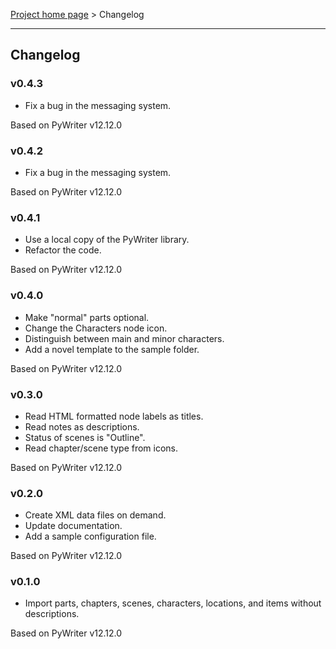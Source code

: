 [Project home page](index) > Changelog

------------------------------------------------------------------------

## Changelog

### v0.4.3

- Fix a bug in the messaging system.

Based on PyWriter v12.12.0

### v0.4.2

- Fix a bug in the messaging system.

Based on PyWriter v12.12.0

### v0.4.1

- Use a local copy of the PyWriter library.
- Refactor the code.

Based on PyWriter v12.12.0

### v0.4.0

- Make "normal" parts optional.
- Change the Characters node icon.
- Distinguish between main and minor characters.
- Add a novel template to the sample folder.

Based on PyWriter v12.12.0

### v0.3.0

- Read HTML formatted node labels as titles.
- Read notes as descriptions.
- Status of scenes is "Outline".
- Read chapter/scene type from icons.

Based on PyWriter v12.12.0

### v0.2.0

- Create XML data files on demand.
- Update documentation.
- Add a sample configuration file.

Based on PyWriter v12.12.0

### v0.1.0

- Import parts, chapters, scenes, characters, locations, and items without descriptions.

Based on PyWriter v12.12.0